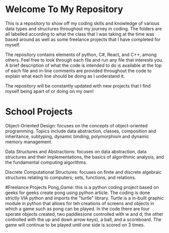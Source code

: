 # Welcome To My Repository
This is a repository to show off my coding skills and knowledge of various data types and structures throughout my journey in coding.
The folders are all labelled according to what the class that I was taking at the time was based around as well as some freelance 
projects that I have completed for myself. 

The repository contains elements of python, C#, React, and C++, among others. Feel free to look through each file and run any file
that interests you. A brief description of what the code is intended to do is available at the top of each file and in-line comments
are provided throughout the code to explain what each line should be doing as I understand it. 

The repository will be constantly updated with new projects that I find myself being apart of or doing on my own!

# School Projects
Object-Oriented Design:  focuses on the concepts of object-oriented programming. Topics include data abstraction, classes, 
composition and inheritance, subtyping, dynamic binding, polymorphism and dynamic memory management.

Data Structures and Abstractions: focuses on data abstraction, data structures and their implementations, the basics of 
algorithmic analysis, and the fundamental computing algorithms.

Discrete Computational Structures: focuses on finite and discrete algebraic structures relating to computers; sets, functions, 
and relations.

#Freelance Projects
Pong_Game: this is a python coding project based on geeks for geeks create pong using python article. The coding is done strictly 
VIA python and imports the "turtle" library. Turtle is a in-built graphic module in python that allows for teh creations of screens 
and objects in which a game such as pong can be played. In the code there are four sperate objects created, two paddles(one controlled
with w and d, the other controlled with the up and down arrow keys), a ball, and a scoreboard. The game will continue to be played until 
one side is scored on 3 times.
